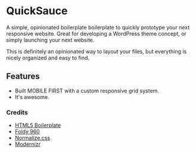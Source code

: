 QuickSauce
==========

A simple, opinionated boilerplate boilerplate to quickly prototype your next responsive website. Great for developing a WordPress theme concept, or simply launching your next website.

This is definitely an opinionated way to layout your files, but everything is nicely organized and easy to find. 

## Features

* Built MOBILE FIRST with a custom responsive grid system.
* It's awesome.

### Credits

* [HTML5 Boilerplate](https://github.com/h5bp/html5-boilerplate)
* [Foldy 960](https://github.com/davatron5000/Foldy960)
* [Normalize.css](http://necolas.github.com/normalize.css/)
* [Modernizr](http://modernizr.com/)
